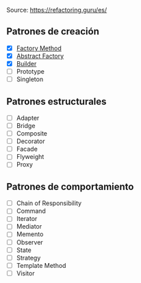Source: https://refactoring.guru/es/

## Patrones de creación

- [x] [Factory Method](https://refactoring.guru/es/design-patterns/factory-method)
- [x] [Abstract Factory](https://refactoring.guru/es/design-patterns/abstract-factory)
- [x] [Builder](https://refactoring.guru/es/design-patterns/builder)
- [ ] Prototype
- [ ] Singleton

## Patrones estructurales

- [ ] Adapter
- [ ] Bridge
- [ ] Composite
- [ ] Decorator
- [ ] Facade
- [ ] Flyweight
- [ ] Proxy

## Patrones de comportamiento

- [ ] Chain of Responsibility
- [ ] Command
- [ ] Iterator
- [ ] Mediator
- [ ] Memento
- [ ] Observer
- [ ] State
- [ ] Strategy
- [ ] Template Method
- [ ] Visitor
